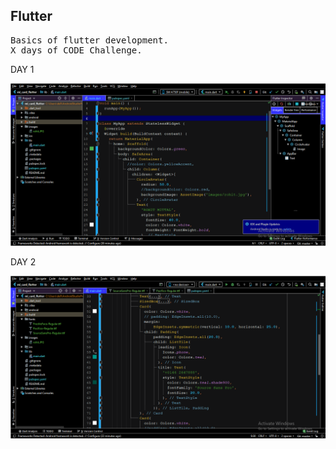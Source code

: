 ## Flutter

<pre>
Basics of flutter development.
X days of CODE Challenge.
</pre>

DAY 1

  ![day1](https://github.com/rohitm17/Flutter/blob/master/screenshots/Flutter_day1.png)

DAY 2

  ![day2](https://github.com/rohitm17/Flutter/blob/master/screenshots/Flutter_day2.png)
